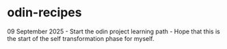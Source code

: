 # odin-recipes
09 September 2025
    - Start the odin project learning path
        - Hope that this is the start of the self transformation phase for myself.